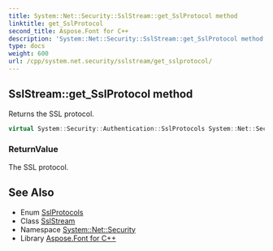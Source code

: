 ```yaml
---
title: System::Net::Security::SslStream::get_SslProtocol method
linktitle: get_SslProtocol
second_title: Aspose.Font for C++
description: 'System::Net::Security::SslStream::get_SslProtocol method. Returns the SSL protocol in C++.'
type: docs
weight: 600
url: /cpp/system.net.security/sslstream/get_sslprotocol/
---
```

## SslStream::get_SslProtocol method


Returns the SSL protocol.

```cpp
virtual System::Security::Authentication::SslProtocols System::Net::Security::SslStream::get_SslProtocol()
```


### ReturnValue

The SSL protocol.

## See Also

* Enum [SslProtocols](../../../system.security.authentication/sslprotocols/)
* Class [SslStream](../)
* Namespace [System::Net::Security](../../)
* Library [Aspose.Font for C++](../../../)
